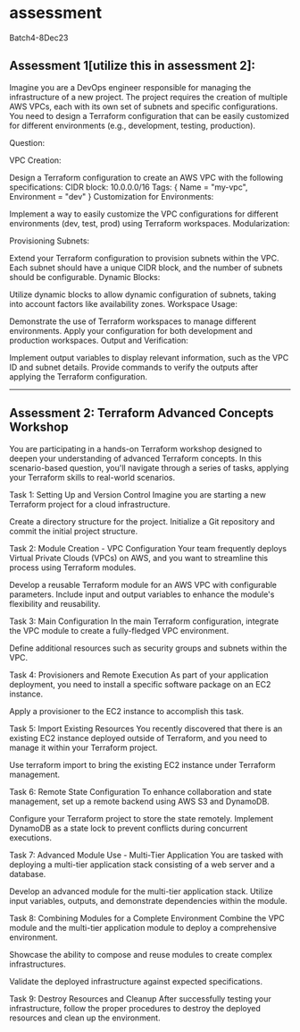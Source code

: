 # assessment
Batch4-8Dec23

## Assessment 1[utilize this in assessment 2]:
    
Imagine you are a DevOps engineer responsible for managing the infrastructure of a new project. The project requires the creation of multiple AWS VPCs, each with its own set of subnets and specific configurations. You need to design a Terraform configuration that can be easily customized for different environments (e.g., development, testing, production).

Question:

VPC Creation:

Design a Terraform configuration to create an AWS VPC with the following specifications:
CIDR block: 10.0.0.0/16
Tags: { Name = "my-vpc", Environment = "dev" }
Customization for Environments:

Implement a way to easily customize the VPC configurations for different environments (dev, test, prod) using Terraform workspaces.
Modularization:

Provisioning Subnets:

Extend your Terraform configuration to provision subnets within the VPC. Each subnet should have a unique CIDR block, and the number of subnets should be configurable.
Dynamic Blocks:

Utilize dynamic blocks to allow dynamic configuration of subnets, taking into account factors like availability zones.
Workspace Usage:

Demonstrate the use of Terraform workspaces to manage different environments. Apply your configuration for both development and production workspaces.
Output and Verification:

Implement output variables to display relevant information, such as the VPC ID and subnet details. Provide commands to verify the outputs after applying the Terraform configuration.

-----------------------------------------------


## Assessment 2: Terraform Advanced Concepts Workshop

You are participating in a hands-on Terraform workshop designed to deepen your understanding of advanced Terraform concepts. In this scenario-based question, you'll navigate through a series of tasks, applying your Terraform skills to real-world scenarios.

Task 1: Setting Up and Version Control
Imagine you are starting a new Terraform project for a cloud infrastructure.

Create a directory structure for the project.
Initialize a Git repository and commit the initial project structure.

Task 2: Module Creation - VPC Configuration
Your team frequently deploys Virtual Private Clouds (VPCs) on AWS, and you want to streamline this process using Terraform modules.

Develop a reusable Terraform module for an AWS VPC with configurable parameters.
Include input and output variables to enhance the module's flexibility and reusability.

Task 3: Main Configuration
In the main Terraform configuration, integrate the VPC module to create a fully-fledged VPC environment.

Define additional resources such as security groups and subnets within the VPC.

Task 4: Provisioners and Remote Execution
As part of your application deployment, you need to install a specific software package on an EC2 instance.

Apply a provisioner to the EC2 instance to accomplish this task.

Task 5: Import Existing Resources
You recently discovered that there is an existing EC2 instance deployed outside of Terraform, and you need to manage it within your Terraform project.

Use terraform import to bring the existing EC2 instance under Terraform management.

Task 6: Remote State Configuration
To enhance collaboration and state management, set up a remote backend using AWS S3 and DynamoDB.

Configure your Terraform project to store the state remotely.
Implement DynamoDB as a state lock to prevent conflicts during concurrent executions.

Task 7: Advanced Module Use - Multi-Tier Application
You are tasked with deploying a multi-tier application stack consisting of a web server and a database.

Develop an advanced module for the multi-tier application stack.
Utilize input variables, outputs, and demonstrate dependencies within the module.

Task 8: Combining Modules for a Complete Environment
Combine the VPC module and the multi-tier application module to deploy a comprehensive environment.

Showcase the ability to compose and reuse modules to create complex infrastructures.

Validate the deployed infrastructure against expected specifications.

Task 9: Destroy Resources and Cleanup
After successfully testing your infrastructure, follow the proper procedures to destroy the deployed resources and clean up the environment.


